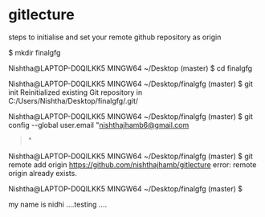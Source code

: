 # gitlecture

steps to initialise and set your remote github repository as origin


$ mkdir finalgfg

Nishtha@LAPTOP-D0QILKK5 MINGW64 ~/Desktop (master)
$  cd finalgfg

Nishtha@LAPTOP-D0QILKK5 MINGW64 ~/Desktop/finalgfg (master)
$ git init
Reinitialized existing Git repository in C:/Users/Nishtha/Desktop/finalgfg/.git/

Nishtha@LAPTOP-D0QILKK5 MINGW64 ~/Desktop/finalgfg (master)
$ git config --global user.email "nishthajhamb6@gmail.com
> "

Nishtha@LAPTOP-D0QILKK5 MINGW64 ~/Desktop/finalgfg (master)
$ git remote add origin https://github.com/nishthajhamb/gitlecture
error: remote origin already exists.

Nishtha@LAPTOP-D0QILKK5 MINGW64 ~/Desktop/finalgfg (master)
$



my name is nidhi 
....testing ....
